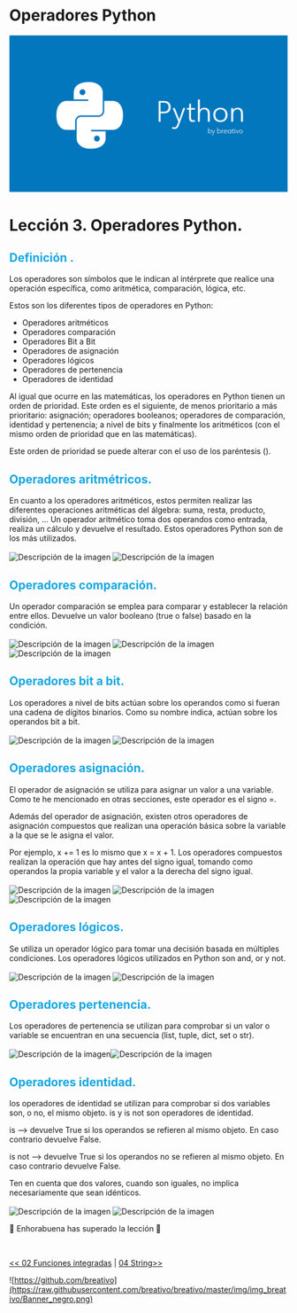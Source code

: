 # Operadores Python

![Variables Python](https://github.com/breativo/Python_by_breativo/blob/master/img/Banner_Python_by_breativo.png?raw=true)

# Lección 3. Operadores Python.

<h2 style="color:#15A7E1">Definición
.</h2>
Los operadores son símbolos que le indican al intérprete que realice una operación específica, como aritmética, comparación, lógica, etc.

Estos son los diferentes tipos de operadores en Python:

- Operadores aritméticos
- Operadores comparación
- Operadores Bit a Bit
- Operadores de asignación
- Operadores lógicos
- Operadores de pertenencia
- Operadores de identidad
  
Al igual que ocurre en las matemáticas, los operadores en Python tienen un orden de prioridad. Este orden es el siguiente, de menos prioritario a más prioritario: asignación; operadores booleanos; operadores de comparación, identidad y pertenencia; a nivel de bits y finalmente los aritméticos (con el mismo orden de prioridad que en las matemáticas).

Este orden de prioridad se puede alterar con el uso de los paréntesis ().

<h2 style="color:#15A7E1">Operadores aritmétricos.</h2>
En cuanto a los operadores aritméticos, estos permiten realizar las diferentes operaciones aritméticas del álgebra: suma, resta, producto, división, … Un operador aritmético toma dos operandos como entrada, realiza un cálculo y devuelve el resultado.   Estos operadores Python son de los más utilizados.
</br>
</br>
<image src="./img/operadores_aritmétricos.png" alt="Descripción de la imagen">
<image src="./img/operadores_aritmetricos_codigo.png" alt="Descripción de la imagen">


<h2 style="color:#15A7E1">Operadores comparación.</h2>
Un operador comparación se emplea para comparar y establecer la relación entre ellos. Devuelve un valor booleano (true o false) basado en la condición.
</br>
</br>
<image src="./img/operadores_comparacion.png" alt="Descripción de la imagen">
<image src="./img/operadores_comparacion_codigo_uno.png" alt="Descripción de la imagen">
<image src="./img/operadores_comparacion_codigo_dos.png" alt="Descripción de la imagen">

<h2 style="color:#15A7E1">Operadores bit a bit.</h2>
Los operadores a nivel de bits actúan sobre los operandos como si fueran una cadena de dígitos binarios. Como su nombre indica, actúan sobre los operandos bit a bit.
</br>
</br>
<image src="./img/operadores_bit_bit.png" alt="Descripción de la imagen">
<image src="./img/operadores_bit_bit_codigo.png" alt="Descripción de la imagen">

<h2 style="color:#15A7E1">Operadores asignación.</h2>
El operador de asignación se utiliza para asignar un valor a una variable. Como te he mencionado en otras secciones, este operador es el signo =.

Además del operador de asignación, existen otros operadores de asignación compuestos que realizan una operación básica sobre la variable a la que se le asigna el valor.

Por ejemplo, x += 1 es lo mismo que x = x + 1. Los operadores compuestos realizan la operación que hay antes del signo igual, tomando como operandos la propia variable y el valor a la derecha del signo igual.
</br>
</br>
<image src="./img/operadores_asignación.png" alt="Descripción de la imagen">
<image src="./img/operadores_asignacion_codigo_uno.png" alt="Descripción de la imagen">
<image src="./img/operadores_asignacion_codigo_dos.png" alt="Descripción de la imagen">

<h2 style="color:#15A7E1">Operadores lógicos.</h2>
Se utiliza un operador lógico para tomar una decisión basada en múltiples condiciones. Los operadores lógicos utilizados en Python son  and, or y not.
</br>
</br>
<image src="./img/operadores_logicos.png" alt="Descripción de la imagen">
<image src="./img/operadores_logicos_codigo.png" alt="Descripción de la imagen">
<h2 style="color:#15A7E1">Operadores pertenencia.</h2>
Los operadores de pertenencia se utilizan para comprobar si un valor o variable se encuentran en una secuencia (list, tuple, dict, set o str).
</br>
</br>
<image src="./img/operadores_pertenencia.png" alt="Descripción de la imagen"><image src="./img/operadores_pertenencia_codigo.png" alt="Descripción de la imagen">

<h2 style="color:#15A7E1">Operadores identidad.</h2>
los operadores de identidad se utilizan para comprobar si dos variables son, o no, el mismo objeto.
is y is not son operadores de identidad.

is --> devuelve True si los operandos se refieren al mismo objeto. En caso contrario devuelve False.

is not --> devuelve True si los operandos no se refieren al mismo objeto. En caso contrario devuelve False.

Ten en cuenta que dos valores, cuando son iguales, no implica necesariamente que sean idénticos.
</br>
</br>
<image src="./img/operadores_identidad.png" alt="Descripción de la imagen">
<image src="./img/operadores_identidad_codigo.png" alt="Descripción de la imagen">
</br>

🎉 Enhorabuena has superado la lección 🎉

</br>

[<< 02 Funciones integradas](../02_Funciones_Integradas_Python) | [04 String>>](../04_String_Python)

![https://github.com/breativo](https://raw.githubusercontent.com/breativo/breativo/master/img/img_breativo/Banner_negro.png)